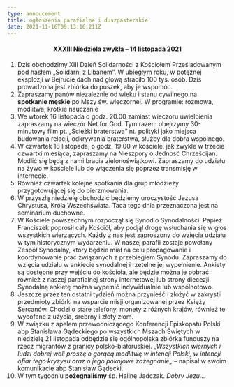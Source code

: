 ```yaml
---
type: annoucement
title: ogłoszenia parafialne i duszpasterskie
date: 2021-11-16T09:13:16.211Z
---
```

<h4 style="text-align:center;">XXXIII Niedziela zwykła – 14 listopada 2021</h4>

1. Dziś obchodzimy XIII Dzień Solidarności z Kościołem Prześladowanym pod hasłem „Solidarni z Libanem”. W ubiegłym roku, w potężnej eksplozji w Bejrucie dach nad głową straciło 100 tys. osób. Dziś prowadzona jest zbiórka do puszek, aby je wspomóc.
2. Zapraszamy panów niezależnie od wieku i stanu cywilnego na **spotkanie męskie** po Mszy św. wieczornej. W programie: rozmowa, modlitwa, krótkie nauczanie
3. We wtorek 16 listopada o godz. 20.00 zamiast wieczoru uwielbienia zapraszamy na wieczór Net for God. Tym razem obejrzymy 30-minutowy film pt. „Ścieżki braterstwa” nt. polityki jako miejsca budowania relacji, odkrywania braterstwa, służby dla dobra wspólnego.
4. W czwartek 18 listopada, o godz. 19:00 w kościele, jak zwykle w trzecie czwartki miesiąca, zapraszamy na Nieszpory o Jedność Chrześcijan. Modlić się będą z nami bracia zielonoświątkowi. Zapraszamy do udziału na żywo w kościele lub do włączenia się poprzez transmisję w internecie.
5. Również czwartek kolejne spotkania dla grup młodzieży przygotowującej się do bierzmowania.
6. W przyszłą niedzielę obchodzić będziemy uroczystość Jezusa Chrystusa, Króla Wszechświata. Taca tego dnia przeznaczona jest na seminarium duchowne.
7. W Kościele powszechnym rozpoczął się Synod o Synodalności. Papież Franciszek poprosił cały Kościół, aby podjął drogę wsłuchania się w głos wszystkich wierzących. Każdy z nas jest zaproszony do wzięcia udziału w tym historycznym wydarzeniu. W naszej parafii zostaje powołany Zespół Synodalny, który będzie miał na celu propagowanie i koordynowanie prac związanych z przebiegiem Synodu. Zapraszamy do wzięcia udziału w ankiecie synodalnej i rzetelne jej wypełnienie. Ankiety są dostępne przy wejściu do kościoła, ale będzie można je pobrać również z naszej parafialnej strony internetowej lub strony diecezji. Synodalną ankietę można wypełnić indywidualnie lub wspólnotowo.
8. Jeszcze przez ten ostatni tydzień można przynieść i złożyć w zakrystii przedmioty zbiórki na wsparcie misji organizowanej przez Księży Sercanów. Chodzi o stare telefony, monety z różnych krajów, również te wycofane z użycia, srebrny i złoty złom.
9. W związku z apelem przewodniczącego Konferencji Episkopatu Polski abp Stanisława Gądeckiego po wszystkich Mszach Świętych w niedzielę 21 listopada odbędzie się ogólnopolska zbiórka funduszy na rzecz migrantów z granicy polsko-białoruskiej. *„Wszystkich wiernych i ludzi dobrej woli proszę o gorącą modlitwę w intencji Polski, w intencji ofiar tego kryzysu oraz o jego pokojowe zażegnanie„ –* napisał w swoim komunikacie abp Stanisław Gądecki.
10. W tym tygodniu **pożegnaliśmy** śp. Halinę Jadczak. *Dobry Jezu…*

<!--EndFragment-->
